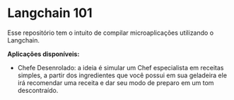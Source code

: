 # Langchain 101

Esse repositório tem o intuito de compilar microaplicações utilizando o Langchain.

**Aplicações disponíveis:**
- Chefe Desenrolado: a ideia é simular um Chef especialista em receitas simples, a partir dos ingredientes que você possui em sua geladeira ele irá recomendar uma receita e dar seu modo de preparo em um tom descontraído.